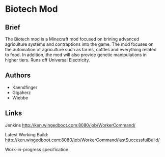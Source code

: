 Biotech Mod
=============

## Brief
The Biotech mod is a Minecraft mod focused on brining advanced agriculture systems and contraptions into the game. The mod focuses on the automation of agriculture such as farms, cattles and everything related to food. In addition, the mod will also provide genetic manipulations in higher tiers. Runs off Universal Electricity.

## Authors

* Kaendfinger
* Gigaherz
* Wiebbe

## Links
Jenkins http://ken.wingedboot.com:8080/job/WorkerCommand/

Latest Working Build: http://ken.wingedboot.com:8080/job/WorkerCommand/lastSuccessfulBuild/

Work-in-progress specification:
